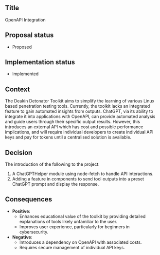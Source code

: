## Title

OpenAPI Integration

## Proposal status

- Proposed

## Implementation status

- Implemented

## Context

The Deakin Detonator Toolkit aims to simplify the learning of various Linux based penetration testing tools. Currently, the toolkit lacks an integrated feature to gain automated insights from outputs. ChatGPT, via its ability to integrate it into applications with OpenAPI, can provide automated analysis and guide users through their specific output results. However, this introduces an external API which has cost and possible performance implications, and will require individual developers to create individual API keys and pay for tokens until a centralised solution is available.

## Decision

The introduction of the following to the project:

1. A ChatGPTHelper module using node-fetch to handle API interactions.
2. Adding a feature in components to send tool outputs into a preset ChatGPT prompt and display the response.

## Consequences

- **Positive:**
    - Enhances educational value of the toolkit by providing detailed explanations of tools likely unfamiliar to the user.
    - Improves user experience, particularly for beginners in cybersecurity.
- **Negative:**
    - Introduces a dependency on OpenAPI with associated costs.
    - Requires secure management of individual API keys.
